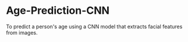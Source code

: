 # Age-Prediction-CNN
To predict a person's age using a CNN model that extracts facial features from images.
